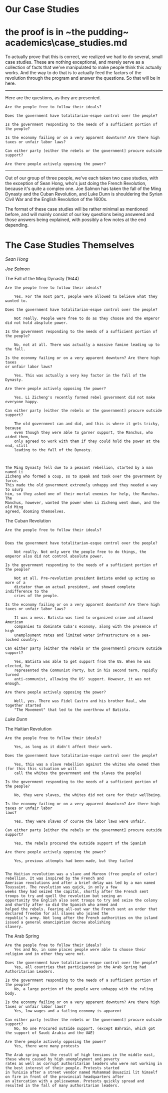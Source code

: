 # Our Case Studies

# the proof is in ~the pudding~ academics\case_studies.md

To actually prove that this is correct, we realized we had to do several, small case studies. These are nothing exceptional, and merely serve as a collection of facts that we've manipulated to make people think this actually works. And the way to do that is to actually feed the factors of the revolution through the program and answer the questions. So that will be in here.

---

Here are the questions, as they are presented.

    Are the people free to follow their ideals?

    Does the government have totalitarian-esque control over the people?

    Is the government responding to the needs of a sufficient portion of the people?

    Is the economy failing or on a very apparent downturn? Are there high taxes or unfair labor laws?

    Can either party [either the rebels or the government] procure outside support?

    Are there people actively opposing the power?

---

 Out of our group of three people, we've each taken two case studies, with the exception of Sean Hong, who's just doing the French Revolution, because it's quite a complex one. Joe Salmon has taken the fall of the Ming Dynasty and the Cuban Revolution, and Luke Dunn is shouldering the Syrian Civil War and the English Revolution of the 1600s.

The format of these case studies will be rather minimal as mentioned before, and will mainly consist of our key questions being answered and those answers being explained, with possibly a few notes at the end depending.

# The Case Studies Themselves

*Sean Hong*



*Joe Salmon*



The Fall of the Ming Dynasty (1644)

    Are the people free to follow their ideals?

        Yes. For the most part, people were allowed to believe what they wanted to.

    Does the government have totalitarian-esque control over the people?

        Not really. People were free to do as they choose and the emperor did not hold absplute power.

    Is the government responding to the needs of a sufficient portion of the people?

        No, not at all. There was actually a massive famine leading up to the fall.

    Is the economy failing or on a very apparent downturn? Are there high taxes
    or unfair labor laws?

        Yes. This was actually a very key factor in the fall of the Dynasty.

    Are there people actively opposing the power?

        Yes. Li Zicheng's recently formed rebel government did not make everyone happy.

    Can either party [either the rebels or the government] procure outside support?

        The old government can and did, and this is where it gets tricky, because
        even though they were able to garner support, the Manchus, who aided them,
        only agreed to work with them if they could hold the power at the end, still
        leading to the fall of the Dynasty.



    The Ming Dynasty fell due to a peasant rebellion, started by a man named Li
    Zicheng who formed a coup, so to speak and took over the government by force.
    This made the old government extremely unhappy and they needed a way to usurp
    him, so they asked one of their mortal enemies for help, the Manchus. The
    Manchus, however, wanted the power when Li Zicheng went down, and the old Ming
    agreed, dooming themselves.

The Cuban Revolution

    Are the people free to follow their ideals?


    Does the government have totalitarian-esque control over the people?

        Not really. Not only were the people free to do things, the emperor also did not control absolute power.

    Is the government responding to the needs of a sufficient portion of the people?

        Not at all. Pre-revolution president Batista ended up acting as more of a
        dictator than an actual president, and showed complete indifference to the
        cries of the people.

    Is the economy failing or on a very apparent downturn? Are there high taxes or unfair labor laws?

        It was a mess. Batista was tied to organized crime and allowed American
        companies to dominate Cuba's economy, along with the presence of high
        unemployment rates and limited water infrastructure on a sea-locked country.

    Can either party [either the rebels or the government] procure outside support?

        Yes, Batista was able to get support from the US. When he was elected, he
        represented the Communist Party, but in his second term, rapidly turned
        anti-communist, allowing the US' support. However, it was not enough.

    Are there people actively opposing the power?

        Well, yes. There was Fidel Castro and his brother Raul, who together started
        "The Movement" that led to the overthrow of Batista.




*Luke Dunn*


The Haitian Revolution

    Are the people free to follow their ideals?
    
        Yes, as long as it didn't affect their work.

    Does the government have totalitarian-esque control over the people?
    
        Yes, this was a slave rebellion against the whites who owned them (for this this situation we will
        call the whites the government and the slaves the people)

    Is the government responding to the needs of a sufficient portion of the people?
    
        No, they were slaves, the whites did not care for their wellbeing.

    Is the economy failing or on a very apparent downturn? Are there high taxes or unfair labor 
    laws?

        Yes, they were slaves of course the labor laws were unfair.

    Can either party [either the rebels or the government] procure outside support?

        Yes, the rebels procured the outside support of the Spanish

    Are there people actively opposing the power?

        Yes, previous attempts had been made, but they failed 


    The Haitian revolution was a slave and Maroon (free people of color) rebellion. It was inspired by the French and
    American revolutions and after a brief delay was led by a man named Toussaint. The revolution was quick, in only a few
    weeks they had seized the capital, shortly after the French sent troops to try and quell the revolution but seeing an
    opportunity the English also sent troops to try and seize the colony and shortly after so did the Spanish who armed and
    helped the rebels. Fearing all-out war the French sent an order that declared freedom for all slaves who joined the
    republic’s army. Not long after the French authorities on the island issued a general emancipation decree abolishing
    slavery.

The Arab Spring

    Are the people free to follow their ideals?
        Yes and No, in some places people were able to choose their religion and in other they were not.

    Does the government have totalitarian-esque control over the people?
        Yes, all countries that participated in the Arab Spring had Authoritarian Leaders.

    Is the government responding to the needs of a sufficient portion of the people?
        No, a large portion of the people were unhappy with the ruling body.

    Is the economy failing or on a very apparent downturn? Are there high taxes or unfair labor laws?
        Yes, low wages and a failing economy is apparent

    Can either party [either the rebels or the government] procure outside support?
        No, No one Procured outside support. (except Bahrain, which got the support of Saudi Arabia and the UAE)

    Are there people actively opposing the power?
        Yes, there were many protests

    The Arab spring was the result of high tensions in the middle east, these where caused by high unemployment and poverty
    rates as well as corrupt authoritarian leaders who were not working in the best interest of their people. Protests started
    in Tunisia after a street vendor named Muhammad Bouazizi lit himself on fire in front of the provincial headquarters after
    an altercation with a policewoman. Protests quickly spread and resulted in the fall of many authoritarian leaders.






	
